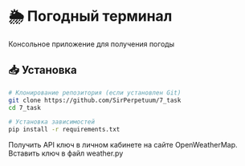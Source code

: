 # 🌦️ Погодный терминал

Консольное приложение для получения погоды

## 📥 Установка
```bash
# Клонирование репозитория (если установлен Git)
git clone https://github.com/SirPerpetuum/7_task
cd 7_task

# Установка зависимостей
pip install -r requirements.txt
```
Получить API ключ в личном кабинете на сайте OpenWeatherMap. Вставить ключ в файл weather.py
